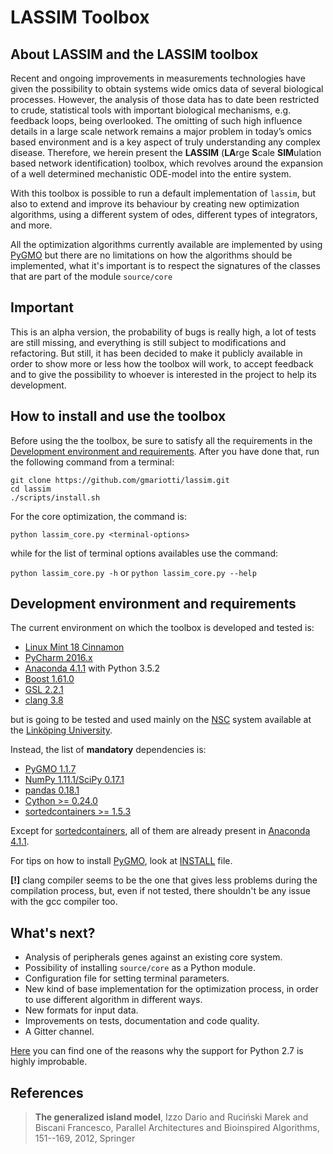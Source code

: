 LASSIM Toolbox
==============

About LASSIM and the LASSIM toolbox
-----------------------------------

Recent and ongoing improvements in measurements technologies have given the possibility 
to obtain systems wide omics data of several biological processes. However, the analysis of 
those data has to date been restricted to crude, statistical tools with important biological 
mechanisms, e.g. feedback loops, being overlooked. The omitting of such high influence details 
in a large scale network remains a major problem in today’s omics based environment and is a 
key aspect of truly understanding any complex disease. Therefore, we herein present the 
**LASSIM** (**LA**rge **S**cale **SIM**ulation based network identification) toolbox, which revolves around the 
expansion of a well determined mechanistic ODE-model into the entire system.

With this toolbox is possible to run a default implementation of `lassim`, but also to
extend and improve its behaviour by creating new optimization algorithms, using a different 
system of odes, different types of integrators, and more.

All the optimization algorithms currently available are implemented by using [PyGMO](http://esa.github.io/pygmo/index.html) but there 
are no limitations on how the algorithms should be implemented, what it's important is to respect
the signatures of the classes that are part of the module `source/core`

Important 
---------

This is an alpha version, the probability of bugs is really high, a lot of tests are still missing, and 
everything is still subject to modifications and refactoring. But still, it has been decided to make it
publicly available in order to show more or less how the toolbox will work, to accept feedback and
to give the possibility to whoever is interested in the project to help its development.

How to install and use the toolbox
----------------------------------
Before using the the toolbox, be sure to satisfy all the requirements in the [Development environment and requirements](#development-environment-and-requirements). After you have done that, run the following command from a terminal:
```
git clone https://github.com/gmariotti/lassim.git
cd lassim
./scripts/install.sh
```

For the core optimization, the command is:
```
python lassim_core.py <terminal-options>
```
while for the list of terminal options availables use the command:

`python lassim_core.py -h` or `python lassim_core.py --help`

Development environment and requirements
----------------------------------------
The current environment on which the toolbox is developed and tested is:

- [Linux Mint 18 Cinnamon](https://linuxmint.com/)
- [PyCharm 2016.x](https://www.jetbrains.com/pycharm/)
- [Anaconda 4.1.1](https://anaconda.org/) with Python 3.5.2
- [Boost 1.61.0](http://www.boost.org)
- [GSL 2.2.1](http://ftp.acc.umu.se/mirror/gnu.org/gnu/gsl/)
- [clang 3.8](http://clang.llvm.org/)

but is going to be tested and used mainly on the [NSC](https://www.nsc.liu.se) system available at the [Linköping University](http://liu.se/?l=en).

Instead, the list of **mandatory** dependencies is:

- [PyGMO 1.1.7](http://esa.github.io/pygmo/index.html)
- [NumPy 1.11.1/SciPy 0.17.1](http://www.scipy.org/)
- [pandas 0.18.1](http://pandas.pydata.org/)
- [Cython >= 0.24.0](http://cython.org/)
- [sortedcontainers >= 1.5.3](http://www.grantjenks.com/docs/sortedcontainers/)

Except for [sortedcontainers](http://www.grantjenks.com/docs/sortedcontainers/), all of them are already present in [Anaconda 4.1.1](https://anaconda.org/).

For tips on how to install [PyGMO](http://esa.github.io/pygmo/index.html), look at [INSTALL](INSTALL.md) file.

**[!]** clang compiler seems to be the one that gives less problems during the compilation process, 
but, even if not tested, there shouldn't be any issue with the gcc compiler too.

What's next?
------------

- Analysis of peripherals genes against an existing core system.
- Possibility of installing `source/core` as a Python module.
- Configuration file for setting terminal parameters.
- New kind of base implementation for the optimization process, in order to use different algorithm 
in different ways.
- New formats for input data.
- Improvements on tests, documentation and code quality.
- A Gitter channel.

[Here](https://python3statement.github.io/) you can find one of the reasons why the support for Python 2.7 is highly improbable.

References
----------
> **The generalized island model**, Izzo Dario and Ruci&#324;ski Marek and Biscani Francesco, Parallel Architectures and Bioinspired Algorithms, 151--169, 2012, Springer 

